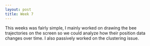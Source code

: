 ```yaml
---
layout: post
title: Week 7
---
```


This weeks was fairly simple, I mainly worked on drawing the bee trajectories on the screen so we could analyze how their position data changes over time. I also passively worked on the clustering issue.
